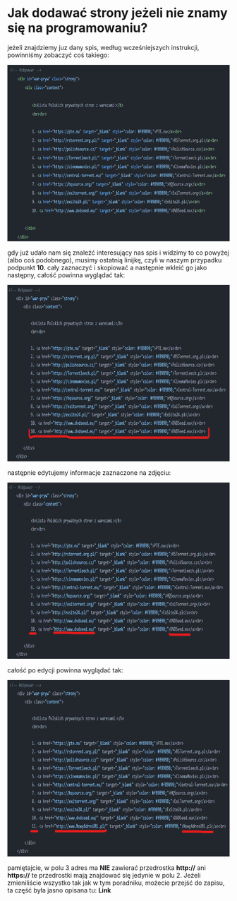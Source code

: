 <h1>Jak dodawać strony jeżeli nie znamy się na programowaniu?</h1>

<p>jeżeli znajdziemy juz dany spis, według wcześniejszych instrukcji, powinniśmy zobaczyć coś takiego:</p>

<img src="img/1.png" height="400px"/>

<p>gdy już udało nam się znaleźć interesujący nas spis i widzimy to co powyżej (albo coś podobnego), musimy ostatnią linijkę, czyli w naszym przypadku podpunkt 
  <b>10.</b> cały zaznaczyć i skopiować a następnie wkleić go jako następny, całość powinna wyglądać tak:</p>

<img src="img/2.png" height="400px"/>

<p>następnie edytujemy informacje zaznaczone na zdjęciu:</p>

<img src="img/3.png" height="400px"/>

<p>całość po edycji powinna wyglądać tak:</p>

<img src="img/4.png" height="400px"/>

<p>pamiętajcie, w polu 3 adres ma <b>NIE</b> zawierać przedrostka <b>http://</b> ani <b>https://</b> te przedrostki mają znajdować się jedynie w polu 2. 
  Jeżeli zmieniliście wszystko tak jak w tym poradniku, możecie przejść do zapisu, ta część była jasno opisana tu: 
  <a href="https://github.com/RugFlipper/streambase/blob/main/jak-edytowac.md" 
     target="_blank" style="text-decoration: none;"><b>Link</b></a></p>
